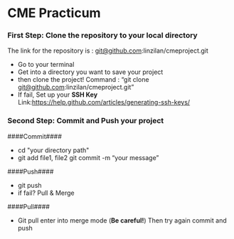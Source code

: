 CME Practicum
===========

### First Step: Clone the repository to your local directory ###

The link for the repository is : git@github.com:linzilan/cmeproject.git
* Go to your terminal 
* Get into a directory you want to save your project
* then clone the project!
Command : “git clone git@github.com:linzilan/cmeproject.git”
* If fail, Set up your <b>SSH Key</b>
Link:https://help.github.com/articles/generating-ssh-keys/


### Second Step: Commit and Push your project ###
####Commit####
* cd "your directory path"
* git add file1, file2
git commit -m “your message”

####Push####
* git push
* if fail? Pull & Merge

####Pull####
* Git pull
enter into merge mode (<b>Be careful!</b>)
Then try again commit and push